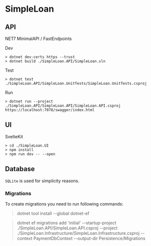 # SimpleLoan

## API
NET7 MinimalAPI / FastEndpoints

Dev
```
> dotnet dev-certs https --trust
> dotnet build ./SimpleLoan.API/SimpleLoan.sln
```

Test
```
> dotnet test ./SimpleLoan.API/SimpleLoan.UnitTests/SimpleLoan.UnitTests.csproj
```

Run
```
> dotnet run --project ./SimpleLoan.API/SimpleLoan.API/SimpleLoan.API.csproj
https://localhost:7078/swagger/index.html
```

## UI
SvelteKit

```
> cd ./SimpleLoan.UI
> npm install
> npm run dev -- --open
```

## Database
`SQLite` is used for simplicity reasons.  

### Migrations
To create migrations you need to run following commands:

> dotnet tool install --global dotnet-ef

> dotnet ef migrations add 'initial' --startup-project ./SimpleLoan.API/SimpleLoan.API.csproj --project ./SimpleLoan.Infrastructure/SimpleLoan.Infrastructure.csproj --context PaymentDbContext --output-dir Persistence/Migrations
